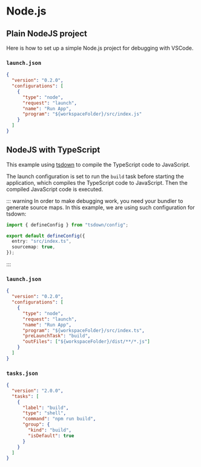 # Node.js

## Plain NodeJS project

Here is how to set up a simple Node.js project for debugging with VSCode.

### `launch.json`

```json
{
  "version": "0.2.0",
  "configurations": [
    {
      "type": "node",
      "request": "launch",
      "name": "Run App",
      "program": "${workspaceFolder}/src/index.js"
    }
  ]
}
```

## NodeJS with TypeScript

This example using [tsdown](https://tsdown.dev/) to compile the TypeScript code to JavaScript.

The launch configuration is set to run the `build` task before starting the application, which compiles the TypeScript code to JavaScript. Then the compiled JavaScript code is executed.

::: warning
In order to make debugging work, you need your bundler to generate source maps. In this example, we are using such configuration for tsdown:

```typescript
import { defineConfig } from "tsdown/config";

export default defineConfig({
  entry: "src/index.ts",
  sourcemap: true,
});
```

:::

### `launch.json`

```json
{
  "version": "0.2.0",
  "configurations": [
    {
      "type": "node",
      "request": "launch",
      "name": "Run App",
      "program": "${workspaceFolder}/src/index.ts",
      "preLaunchTask": "build",
      "outFiles": ["${workspaceFolder}/dist/**/*.js"]
    }
  ]
}
```

### `tasks.json`

```json
{
  "version": "2.0.0",
  "tasks": [
    {
      "label": "build",
      "type": "shell",
      "command": "npm run build",
      "group": {
        "kind": "build",
        "isDefault": true
      }
    }
  ]
}
```
